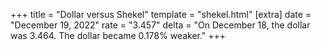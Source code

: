 +++
title = "Dollar versus Shekel"
template = "shekel.html"
[extra]
date = "December 19, 2022"
rate = "3.457"
delta = "On December 18, the dollar was 3.464. The dollar became 0.178% weaker."
+++
